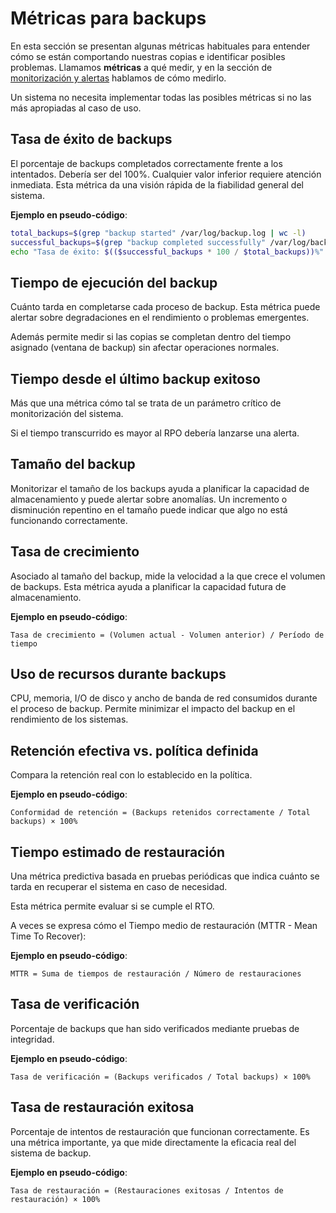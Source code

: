 # Métricas para backups

En esta sección se presentan algunas métricas habituales para entender cómo se están comportando nuestras copias e identificar posibles problemas. Llamamos **métricas** a qué medir, y en la sección de [monitorización y alertas](./monitorizacion_alertas.md) hablamos de cómo medirlo.

Un sistema no necesita implementar todas las posibles métricas si no las más apropiadas al caso de uso.

## Tasa de éxito de backups

El porcentaje de backups completados correctamente frente a los intentados. Debería ser del 100%. Cualquier valor inferior requiere atención inmediata. Esta métrica da una visión rápida de la fiabilidad general del sistema.

**Ejemplo en pseudo-código**:

```bash
total_backups=$(grep "backup started" /var/log/backup.log | wc -l)
successful_backups=$(grep "backup completed successfully" /var/log/backup.log | wc -l)
echo "Tasa de éxito: $(($successful_backups * 100 / $total_backups))%"
```

## Tiempo de ejecución del backup

Cuánto tarda en completarse cada proceso de backup. Esta métrica puede alertar sobre degradaciones en el rendimiento o problemas emergentes.

Además permite medir si las copias se completan dentro del tiempo asignado (ventana de backup) sin afectar operaciones normales.

## Tiempo desde el último backup exitoso

Más que una métrica cómo tal se trata de un parámetro crítico de monitorización del sistema.

Si el tiempo transcurrido es mayor al RPO debería lanzarse una alerta.

## Tamaño del backup

Monitorizar el tamaño de los backups ayuda a planificar la capacidad de almacenamiento y puede alertar sobre anomalías. Un incremento o disminución repentino en el tamaño puede indicar que algo no está funcionando correctamente.

## Tasa de crecimiento

Asociado al tamaño del backup, mide la velocidad a la que crece el volumen de backups. Esta métrica ayuda a planificar la capacidad futura de almacenamiento.

**Ejemplo en pseudo-código**:

```text
Tasa de crecimiento = (Volumen actual - Volumen anterior) / Período de tiempo
```

## Uso de recursos durante backups

CPU, memoria, I/O de disco y ancho de banda de red consumidos durante el proceso de backup. Permite minimizar el impacto del backup en el rendimiento de los sistemas.

## Retención efectiva vs. política definida

Compara la retención real con lo establecido en la política.

**Ejemplo en pseudo-código**:

```text
Conformidad de retención = (Backups retenidos correctamente / Total backups) × 100%
```

## Tiempo estimado de restauración

Una métrica predictiva basada en pruebas periódicas que indica cuánto se tarda en recuperar el sistema en caso de necesidad.

Esta métrica permite evaluar si se cumple el RTO.

A veces se expresa cómo el Tiempo medio de restauración (MTTR - Mean Time To Recover):

**Ejemplo en pseudo-código**:

```text
MTTR = Suma de tiempos de restauración / Número de restauraciones
```

## Tasa de verificación

Porcentaje de backups que han sido verificados mediante pruebas de integridad.

**Ejemplo en pseudo-código**:

```text
Tasa de verificación = (Backups verificados / Total backups) × 100%
```

## Tasa de restauración exitosa

Porcentaje de intentos de restauración que funcionan correctamente. Es una métrica importante, ya que mide directamente la eficacia real del sistema de backup.

**Ejemplo en pseudo-código**:

```text
Tasa de restauración = (Restauraciones exitosas / Intentos de restauración) × 100%
```
